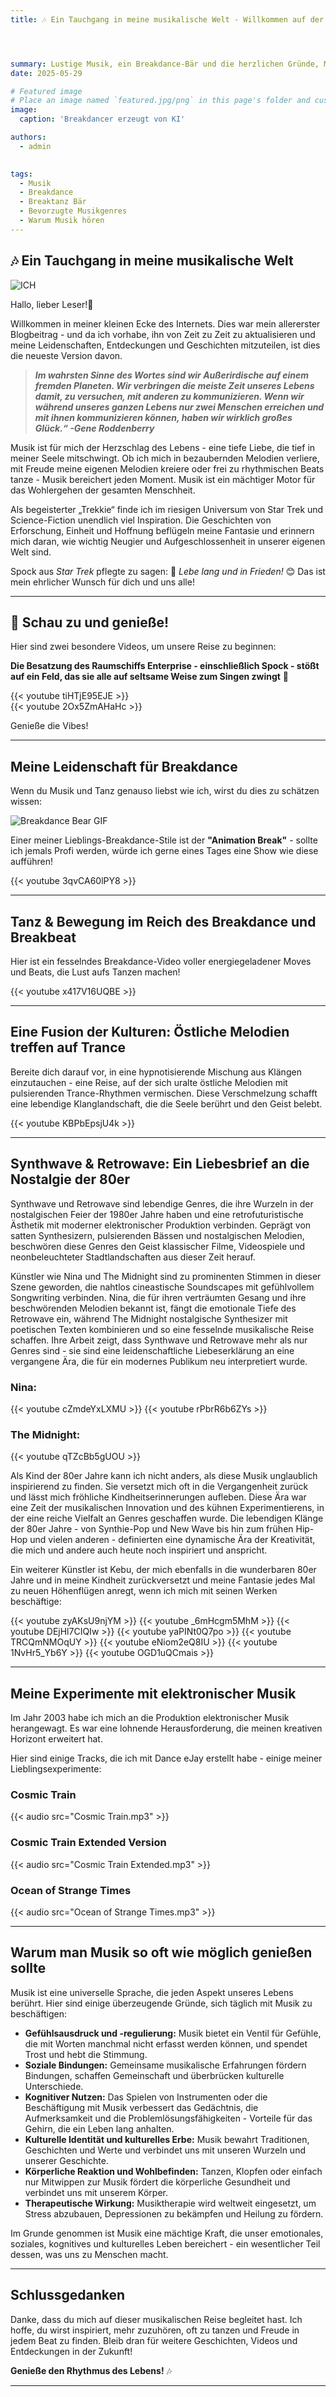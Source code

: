 ```yaml
---
title: 🎶 Ein Tauchgang in meine musikalische Welt - Willkommen auf der Reise!




summary: Lustige Musik, ein Breakdance-Bär und die herzlichen Gründe, Musik zu genießen, so oft man kann. 🤩
date: 2025-05-29

# Featured image
# Place an image named `featured.jpg/png` in this page's folder and customize its options here.
image:
  caption: 'Breakdancer erzeugt von KI'

authors:
  - admin
  

tags:
  - Musik
  - Breakdance
  - Breaktanz Bär
  - Bevorzugte Musikgenres
  - Warum Musik hören
---
```

## 🎶 Ein Tauchgang in meine musikalische Welt

![ICH](/de/post/get-started/break.png)  

Hallo, lieber Leser!👋

Willkommen in meiner kleinen Ecke des Internets. Dies war mein allererster Blogbeitrag - und da ich vorhabe, ihn von Zeit zu Zeit zu aktualisieren und meine Leidenschaften, Entdeckungen und Geschichten mitzuteilen, ist dies die neueste Version davon.

> ***Im wahrsten Sinne des Wortes sind wir Außerirdische auf einem fremden Planeten. Wir verbringen die meiste Zeit unseres Lebens damit, zu versuchen, mit anderen zu kommunizieren. Wenn wir während unseres ganzen Lebens nur zwei Menschen erreichen und mit ihnen kommunizieren können, haben wir wirklich großes Glück.“ -Gene Roddenberry***  

Musik ist für mich der Herzschlag des Lebens - eine tiefe Liebe, die tief in meiner Seele mitschwingt. Ob ich mich in bezaubernden Melodien verliere, mit Freude meine eigenen Melodien kreiere oder frei zu rhythmischen Beats tanze - Musik bereichert jeden Moment. Musik ist ein mächtiger Motor für das Wohlergehen der gesamten Menschheit.

Als begeisterter „Trekkie“ finde ich im riesigen Universum von Star Trek und Science-Fiction unendlich viel Inspiration. Die Geschichten von Erforschung, Einheit und Hoffnung beflügeln meine Fantasie und erinnern mich daran, wie wichtig Neugier und Aufgeschlossenheit in unserer eigenen Welt sind.

Spock aus *Star Trek* pflegte zu sagen: 🖖 *Lebe lang und in Frieden!* 😊 Das ist mein ehrlicher Wunsch für dich und uns alle!

---

## 🎥 Schau zu und genieße!

Hier sind zwei besondere Videos, um unsere Reise zu beginnen:  

**Die Besatzung des Raumschiffs Enterprise - einschließlich Spock - stößt auf ein Feld, das sie alle auf seltsame Weise zum Singen zwingt** 🤭

{{< youtube tiHTjE95EJE >}}  
{{< youtube 2Ox5ZmAHaHc >}}  

Genieße die Vibes!

---

## Meine Leidenschaft für Breakdance

Wenn du Musik und Tanz genauso liebst wie ich, wirst du dies zu schätzen wissen:

![Breakdance Bear GIF](/de/post/get-started/bear.gif)  

Einer meiner Lieblings-Breakdance-Stile ist der **"Animation Break"** - sollte ich jemals Profi werden, würde ich gerne eines Tages eine Show wie diese aufführen!

{{< youtube 3qvCA60lPY8 >}}  

---

## Tanz & Bewegung im Reich des Breakdance und Breakbeat

Hier ist ein fesselndes Breakdance-Video voller energiegeladener Moves und Beats, die Lust aufs Tanzen machen!

{{< youtube x417V16UQBE >}}  

---

## Eine Fusion der Kulturen: Östliche Melodien treffen auf Trance

Bereite dich darauf vor, in eine hypnotisierende Mischung aus Klängen einzutauchen - eine Reise, auf der sich uralte östliche Melodien mit pulsierenden Trance-Rhythmen vermischen. Diese Verschmelzung schafft eine lebendige Klanglandschaft, die die Seele berührt und den Geist belebt.

{{< youtube KBPbEpsjU4k >}}  

---

## Synthwave & Retrowave: Ein Liebesbrief an die Nostalgie der 80er

Synthwave und Retrowave sind lebendige Genres, die ihre Wurzeln in der nostalgischen Feier der 1980er Jahre haben und eine retrofuturistische Ästhetik mit moderner elektronischer Produktion verbinden. Geprägt von satten Synthesizern, pulsierenden Bässen und nostalgischen Melodien, beschwören diese Genres den Geist klassischer Filme, Videospiele und neonbeleuchteter Stadtlandschaften aus dieser Zeit herauf.

Künstler wie Nina und The Midnight sind zu prominenten Stimmen in dieser Szene geworden, die nahtlos cineastische Soundscapes mit gefühlvollem Songwriting verbinden. Nina, die für ihren verträumten Gesang und ihre beschwörenden Melodien bekannt ist, fängt die emotionale Tiefe des Retrowave ein, während The Midnight nostalgische Synthesizer mit poetischen Texten kombinieren und so eine fesselnde musikalische Reise schaffen. Ihre Arbeit zeigt, dass Synthwave und Retrowave mehr als nur Genres sind - sie sind eine leidenschaftliche Liebeserklärung an eine vergangene Ära, die für ein modernes Publikum neu interpretiert wurde.

### Nina:
{{< youtube cZmdeYxLXMU >}}
{{< youtube rPbrR6b6ZYs >}}

### The Midnight:
{{< youtube qTZcBb5gUOU >}}

Als Kind der 80er Jahre kann ich nicht anders, als diese Musik unglaublich inspirierend zu finden. Sie versetzt mich oft in die Vergangenheit zurück und lässt mich fröhliche Kindheitserinnerungen aufleben. Diese Ära war eine Zeit der musikalischen Innovation und des kühnen Experimentierens, in der eine reiche Vielfalt an Genres geschaffen wurde. Die lebendigen Klänge der 80er Jahre - von Synthie-Pop und New Wave bis hin zum frühen Hip-Hop und vielen anderen - definierten eine dynamische Ära der Kreativität, die mich und andere auch heute noch inspiriert und anspricht.

Ein weiterer Künstler ist Kebu, der mich ebenfalls in die wunderbaren 80er Jahre und in meine Kindheit zurückversetzt und meine Fantasie jedes Mal zu neuen Höhenflügen anregt, wenn ich mich mit seinen Werken beschäftige:

{{< youtube zyAKsU9njYM >}}
{{< youtube _6mHcgm5MhM >}}
{{< youtube DEjHl7CIQIw >}}
{{< youtube yaPINt0Q7po >}}
{{< youtube TRCQmNMOqUY >}}
{{< youtube eNiom2eQ8IU >}}
{{< youtube 1NvHr5_Yb6Y >}}
{{< youtube OGD1uQCmais >}}

---

## Meine Experimente mit elektronischer Musik

Im Jahr 2003 habe ich mich an die Produktion elektronischer Musik herangewagt. Es war eine lohnende Herausforderung, die meinen kreativen Horizont erweitert hat.  

Hier sind einige Tracks, die ich mit Dance eJay erstellt habe - einige meiner Lieblingsexperimente:

### Cosmic Train  
{{< audio src="Cosmic Train.mp3" >}}  

### Cosmic Train Extended Version  
{{< audio src="Cosmic Train Extended.mp3" >}}  

### Ocean of Strange Times  
{{< audio src="Ocean of Strange Times.mp3" >}}  

---

## Warum man Musik so oft wie möglich genießen sollte

Musik ist eine universelle Sprache, die jeden Aspekt unseres Lebens berührt. Hier sind einige überzeugende Gründe, sich täglich mit Musik zu beschäftigen:

- **Gefühlsausdruck und -regulierung:** Musik bietet ein Ventil für Gefühle, die mit Worten manchmal nicht erfasst werden können, und spendet Trost und hebt die Stimmung.  
- **Soziale Bindungen:** Gemeinsame musikalische Erfahrungen fördern Bindungen, schaffen Gemeinschaft und überbrücken kulturelle Unterschiede.  
- **Kognitiver Nutzen:** Das Spielen von Instrumenten oder die Beschäftigung mit Musik verbessert das Gedächtnis, die Aufmerksamkeit und die Problemlösungsfähigkeiten - Vorteile für das Gehirn, die ein Leben lang anhalten.  
- **Kulturelle Identität und kulturelles Erbe:** Musik bewahrt Traditionen, Geschichten und Werte und verbindet uns mit unseren Wurzeln und unserer Geschichte.  
- **Körperliche Reaktion und Wohlbefinden:** Tanzen, Klopfen oder einfach nur Mitwippen zur Musik fördert die körperliche Gesundheit und verbindet uns mit unserem Körper.  
- **Therapeutische Wirkung:** Musiktherapie wird weltweit eingesetzt, um Stress abzubauen, Depressionen zu bekämpfen und Heilung zu fördern.

Im Grunde genommen ist Musik eine mächtige Kraft, die unser emotionales, soziales, kognitives und kulturelles Leben bereichert - ein wesentlicher Teil dessen, was uns zu Menschen macht.

---

## Schlussgedanken

Danke, dass du mich auf dieser musikalischen Reise begleitet hast. Ich hoffe, du wirst inspiriert, mehr zuzuhören, oft zu tanzen und Freude in jedem Beat zu finden. Bleib dran für weitere Geschichten, Videos und Entdeckungen in der Zukunft!

**Genieße den Rhythmus des Lebens!** 🎶

---
